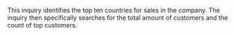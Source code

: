 This inquiry identifies the top ten countries for sales in the company. The inquiry then specifically searches for the total amount of customers and the count of top customers.
